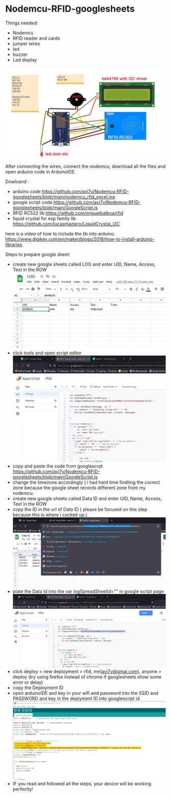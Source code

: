 # Nodemcu-RFID-googlesheets

Things needed:
* Nodemcu
* RFID reader and cards
* jumper wires
* led
* buzzer
* Led display

![Click here for the connection](https://github.com/avi7v/Nodemcu-RFID-googlesheets/blob/main/1.jpg?raw=true)

After connecting the wires, connect the nodemcu, download all the files and open arduino code in ArduinoIDE.

Dowloand :
* arduino code https://github.com/avi7v/Nodemcu-RFID-googlesheets/blob/main/nodemcu_rfid_excel.ino
* google script code https://github.com/avi7v/Nodemcu-RFID-googlesheets/blob/main/GoogleScript.js
* RFID RC522 lib https://github.com/miguelbalboa/rfid
* liquid crystal for esp family lib https://github.com/lucasmaziero/LiquidCrystal_I2C

here is a video of how to include the lib into arduino.
https://www.digikey.com/en/maker/blogs/2018/how-to-install-arduino-libraries

Steps to prepare google sheet: 
* create new google sheets called LOG and enter UID, Name, Access, Text in the ROW
![Click here for the connection](https://github.com/avi7v/Nodemcu-RFID-googlesheets/blob/main/2.jpg?raw=true)
* click tools and open script editor 
![Click here for the connection](https://github.com/avi7v/Nodemcu-RFID-googlesheets/blob/main/3.jpg?raw=true)
* copy and paste the code from googlescrpt https://github.com/avi7v/Nodemcu-RFID-googlesheets/blob/main/GoogleScript.js
* change the timezone accordingly ( i had hard time findting the correct zone because the google sheet records different zone from my nodemcu. 
* create new google sheets called Data ID and enter UID,	Name,	Access,	Text in the ROW
* copy the ID in the url of Data ID ( please be focused on this step because this is where i cocked up.)
![Click here for the connection](https://github.com/avi7v/Nodemcu-RFID-googlesheets/blob/main/4.jpg?raw=true)
* plate the Data Id into the var logSpreadSheetId="" in google script page 
![Click here for the connection](https://github.com/avi7v/Nodemcu-RFID-googlesheets/blob/main/5.jpg?raw=true)
* click deploy > new deployment > rfid, me(avi7v@gmai.com), anyone > deploy (try using firefox instead of chrome if googlesheets show some error or delay)
* copy the Deployment ID
* open arduinoIDE and key in your wifi and password into the SSID and PASSWORD and key in the deplyment ID into googlescript id
![Click here for the connection](https://github.com/avi7v/Nodemcu-RFID-googlesheets/blob/main/6.jpg?raw=true)
* IF you read and followed all the steps, your device will be working perfectly!
